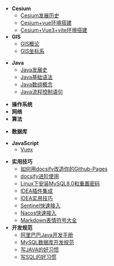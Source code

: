 <!-- - [:octocat: 首页](/README) -->

- **Cesium**
    - [Cesium发展历史](/Cesium/cesium发展历史.md)
    - [Cesium+vue环境搭建](/Cesium/Cesium+vue环境搭建.md)
    - [Cesium+Vue3+vite环境搭建](/Cesium/Cesium+Vue3+vite环境搭建.md)
- **GIS**
    - [GIS概论](/GIS/GIS概论.md)
    - [GIS坐标系](/GIS/GIS坐标系.md)

<!-- - :memo: 目录 -->
- **Java**
    - [Java发展史](/Java/Java发展史.md)
    - [Java基础语法](/Java/Java基础语法.md)
    - [Java数组概念](/Java/Java数组概念.md)
    - [Java流程控制语句](/Java/Java流程控制语句.md)

[comment]: <> (    - [RedisTemplate使用不当导致的线上事故]&#40;/Java/Spring/RedisTemplate使用不当导致的线上事故.md&#41;)

[comment]: <> (    - [SpringBoot Starter开发利器：mica-auto]&#40;/Java/SpringBoot/mica-auto.md&#41;)

[comment]: <> (    - [SpringBoot接入SkyWalking分布式链路追踪]&#40;/Java/SpringBoot/SpringBoot接入SkyWalking分布式链路追踪.md&#41;)

[comment]: <> (    - [SpringBoot统一接口返回和全局异常处理]&#40;/Java/SpringBoot/SpringBoot统一接口返回和全局异常处理.md&#41;)

[comment]: <> (    - [还在重复造轮子？hutool一键搞定]&#40;/Java/还在重复造轮子？hutool一键搞定.md&#41;)

[comment]: <> (    - [Java如何实现DistinctBy？]&#40;/Java/Java如何实现DistinctBy.md&#41;)

[comment]: <> (    - [一文看懂死锁]&#40;/Java/一文看懂死锁.md&#41;)
- **操作系统**
- **网络**
- **算法**

[comment]: <> (    - [以五子棋为例硬撸稀疏数组]&#40;/Algorithm/以五子棋为例硬撸稀疏数组.md&#41;)

[comment]: <> (    - [撸一撸限流算法]&#40;/Algorithm/撸一撸限流算法.md&#41;)
- **数据库**

[comment]: <> (    - [MySQL查看数据库容量]&#40;/Database/MySQL查看数据库容量.md&#41;)
- **JavaScript**
    - [Vuex](/JS/vue/Vuex.md)

[comment]: <> (    - [UML统一建模语言]&#40;/UML/UML统一建模语言.md&#41;)

[comment]: <> (    - [UML类图]&#40;/UML/UML类图.md&#41;)

[comment]: <> (    - [程序员画图神器-PlantUml]&#40;/UML/程序员画图神器-PlantUml.md&#41;)

[comment]: <> (    - [系统架构设计核心要素（脑图版）]&#40;/UML/系统架构设计核心要素（脑图版）.md&#41;)

[comment]: <> (- **架构设计**)

[comment]: <> (    - **凤凰架构读书笔记**)

[comment]: <> (        - [架构演进]&#40;/Architecture/Phoenix/凤凰架构读书笔记-架构演进.md&#41;)

[comment]: <> (        - [演示工程]&#40;/Architecture/Phoenix/凤凰架构读书笔记-演示工程.md&#41;)

[comment]: <> (        - [远程服务]&#40;/Architecture/Phoenix/凤凰架构读书笔记-远程服务.md&#41;)

[comment]: <> (        - [事务处理]&#40;/Architecture/Phoenix/凤凰架构读书笔记-事务处理.md&#41;)

[comment]: <> (    - [系统架构设计核心要素（大纲版）]&#40;/Architecture/系统架构设计核心要素（大纲版）.md&#41;)

[comment]: <> (    - [服务限流的思路]&#40;/Architecture/服务限流的思路.md&#41;)

[comment]: <> (    - [服务降级的思路]&#40;/Architecture/服务降级的思路.md&#41;)

[comment]: <> (    - [构建高性能Web站点]&#40;/Architecture/构建高性能Web站点.md&#41;)

[comment]: <> (    - [SpringCloud整体架构]&#40;/Architecture/SpringCloud/SpringCloud整体架构.md&#41;)

[comment]: <> (    - [DDD系列第一讲：Domain Primitive]&#40;/Architecture/DDD/DDD系列第一讲：Domain-Primitive.md&#41;)

[comment]: <> (    - [DDD系列第二讲：应用架构]&#40;/Architecture/DDD/DDD系列第二讲：应用架构.md&#41;)

[comment]: <> (    - [DDD系列第三讲：Repository模式]&#40;/Architecture/DDD/DDD系列第三讲：Repository模式.md&#41;)

[comment]: <> (    - [DDD系列第四讲：领域层设计规范]&#40;/Architecture/DDD/DDD系列第四讲：领域层设计规范.md&#41;)

[comment]: <> (    - [DDD系列第五讲：聊聊如何避免写流水账代码]&#40;/Architecture/DDD/DDD系列第五讲：聊聊如何避免写流水账代码.md&#41;)

[comment]: <> (- **设计模式**)

[comment]: <> (    - [七大设计原则]&#40;/DesignPattern/七大设计原则.md&#41;)

[comment]: <> (    - [23种设计模式]&#40;/DesignPattern/23种设计模式.md&#41;)

[comment]: <> (    - [状态模式之订单实战]&#40;/DesignPattern/状态模式之订单实战.md&#41;)
- **实用技巧**
    - [如何用docsify改造你的Github-Pages](/Skill/如何用docsify改造你的Github-Pages.md)
    - [docsify进阶使用](/Skill/docsify进阶使用.md)
    - [Linux下安装MySQL8.0和重置密码](/Skill/Linux下安装MySQL8.0和重置密码.md)
    - [IDEA插件集成](/Skill/IDEA插件集成.md)
    - [IDEA实用技巧](/Skill/IDEA实用技巧.md)
    - [Sentinel快速接入](/Skill/Sentinel快速接入.md)
    - [Nacos快速接入](/Skill/Nacos快速接入.md)
    - [Markdown表情符号大全](/Skill/Markdown表情符号大全.md)
- **开发规范**
    - [阿里巴巴Java开发手册](/Specification/阿里巴巴Java开发手册.md)
    - [MySQL数据库开发规范](/Specification/MySQL数据库开发规范.md)
    - [写JAVA的好习惯](/Specification/写JAVA的好习惯.md)
    - [写SQL的好习惯](/Specification/写SQL的好习惯.md)

[comment]: <> (- **中间件**)

[comment]: <> (    - [如何用RabbitMQ批处理能力优化服务]&#40;/Middleware/MQ/如何用RabbitMQ批处理能力优化服务.md&#41;)

[comment]: <> (    - [Redis事务]&#40;/Middleware/Redis/Redis事务.md&#41;)

[comment]: <> (    - [Redis持久化]&#40;/Middleware/Redis/Redis持久化.md&#41;)

[comment]: <> (    - [Redis分布式锁]&#40;/Middleware/Redis/Redis分布式锁.md&#41;)

[comment]: <> (    - [Redis的典型应用场景]&#40;/Middleware/Redis/Redis的应用场景.md&#41;)

[comment]: <> (    - [Redis热key的发现与解决]&#40;/Middleware/Redis/Redis热key的发现与解决.md&#41;)

[comment]: <> (    - [Redis内存淘汰策略和过期键清除策略]&#40;/Middleware/Redis/Redis内存淘汰策略和过期键清除策略.md&#41;)

[comment]: <> (    - [Redisson分布式锁的AOP实现]&#40;/Middleware/Redis/Redisson分布式锁的AOP实现.md&#41;)